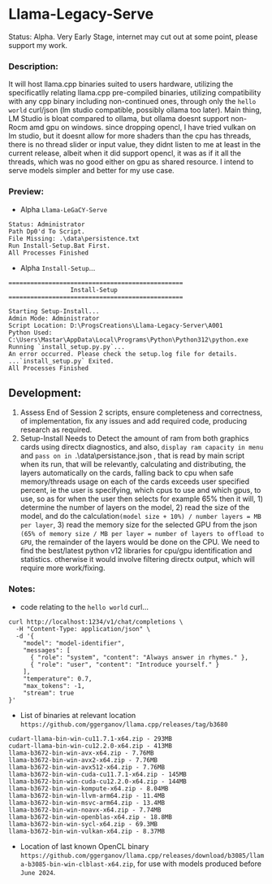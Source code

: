 # Llama-Legacy-Serve
Status: Alpha. Very Early Stage, internet may cut out at some point, please support my work.

### Description:
It will host llama.cpp binaries suited to users hardware, utilizing the specificatlly relating llama.cpp pre-compiled binaries, utilizing compatibility with any cpp binary including non-continued ones, through only the `hello world` curl/json (lm studio compatible, possibly ollama too later). Main thing, LM Studio is bloat compared to ollama, but ollama doesnt support non-Rocm amd gpu on windows. since dropping opencl, I have tried vulkan on lm studio, but it doesnt allow for more shaders than the cpu has threads, there is no thread slider or input value, they didnt listen to me at least in the current release, albeit when it did support opencl, it was as if it all the threads, which was no good either on gpu as shared resource. I intend to serve models simpler and better for my use case.

### Preview:
- Alpha `Llama-LeGaCY-Serve`
```
Status: Administrator
Path Dp0'd To Script.
File Missing: .\data\persistence.txt
Run Install-Setup.Bat First.
All Processes Finished

```
- Alpha `Install-Setup`...
```
================================================
                 Install-Setup
================================================

Starting Setup-Install...
Admin Mode: Administrator
Script Location: D:\ProgsCreations\Llama-Legacy-Server\A001
Python Used: C:\Users\Mastar\AppData\Local\Programs\Python\Python312\python.exe
Running `install_setup.py.py`...
An error occurred. Please check the setup.log file for details.
...`install_setup.py` Exited.
All Processes Finished

```



## Development:
1. Assess End of Session 2 scripts, ensure completeness and correctness, of implementation, fix any issues and add required code, producing research as required.
2. Setup-Install Needs to Detect the amount of ram from both graphics cards using directx diagnostics, and also, `display ram capacity in menu` and `pass on in `.\data\persistance.json , that is read by main script when its run, that will be relevantly, calculating and distributing, the layers automatically on the cards, falling back to cpu when safe memory/threads usage on each of the cards exceeds user specified percent, ie the user is specifying, which cpus to use and which gpus, to use, so as for when the user then selects for example 65% then it will, 1) determine the number of layers on the model, 2) read the size of the model, and do the calculation`(model size + 10%) / number layers = MB per layer`, 3) read the memory size for the selected GPU from the json `(65% of memory size / MB per layer = number of layers to offload to GPU`, the remainder of the layers would be done on the CPU. We need to find the best/latest python v12 libraries for cpu/gpu identification and statistics. otherwise it would involve filtering directx output, which will require more work/fixing.

### Notes:
- code relating to the `hello world` curl...
```
curl http://localhost:1234/v1/chat/completions \
  -H "Content-Type: application/json" \
  -d '{ 
    "model": "model-identifier",
    "messages": [ 
      { "role": "system", "content": "Always answer in rhymes." },
      { "role": "user", "content": "Introduce yourself." }
    ], 
    "temperature": 0.7, 
    "max_tokens": -1,
    "stream": true
}'
``` 
- List of binaries at relevant location `https://github.com/ggerganov/llama.cpp/releases/tag/b3680`
```
cudart-llama-bin-win-cu11.7.1-x64.zip - 293MB
cudart-llama-bin-win-cu12.2.0-x64.zip - 413MB
llama-b3672-bin-win-avx-x64.zip - 7.76MB
llama-b3672-bin-win-avx2-x64.zip - 7.76MB
llama-b3672-bin-win-avx512-x64.zip - 7.76MB
llama-b3672-bin-win-cuda-cu11.7.1-x64.zip - 145MB
llama-b3672-bin-win-cuda-cu12.2.0-x64.zip - 144MB
llama-b3672-bin-win-kompute-x64.zip - 8.04MB
llama-b3672-bin-win-llvm-arm64.zip - 11.4MB
llama-b3672-bin-win-msvc-arm64.zip - 13.4MB
llama-b3672-bin-win-noavx-x64.zip - 7.74MB
llama-b3672-bin-win-openblas-x64.zip - 18.8MB
llama-b3672-bin-win-sycl-x64.zip - 69.3MB
llama-b3672-bin-win-vulkan-x64.zip - 8.37MB
```
- Location of last known OpenCL binary `https://github.com/ggerganov/llama.cpp/releases/download/b3085/llama-b3085-bin-win-clblast-x64.zip`, for use with models produced before `June 2024`.

